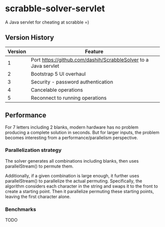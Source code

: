 # scrabble-solver-servlet
A Java servlet for cheating at scrabble =)

## Version History
| Version | Feature |
| ------- | ------- |
| 1       | Port https://github.com/dashih/ScrabbleSolver to a Java servlet |
| 2       | Bootstrap 5 UI overhaul |
| 3       | Security - password authentication |
| 4       | Cancelable operations |
| 5       | Reconnect to running operations |

## Performance
For 7 letters including 2 blanks, modern hardware has no problem producing a complete solution in seconds. But for larger inputs, the problem becomes interesting from a performance/parallelism perspective.

### Parallelization strategy
The solver generates all combinations including blanks, then uses parallelStream() to permute them.

Additionally, if a given combination is large enough, it further uses parallelStream() to parallelize the actual permuting. Specifically, the algorithm considers each character in the string and swaps it to the front to create a starting point. Then it parallelize permuting these starting points, leaving the first character alone.

### Benchmarks
TODO
